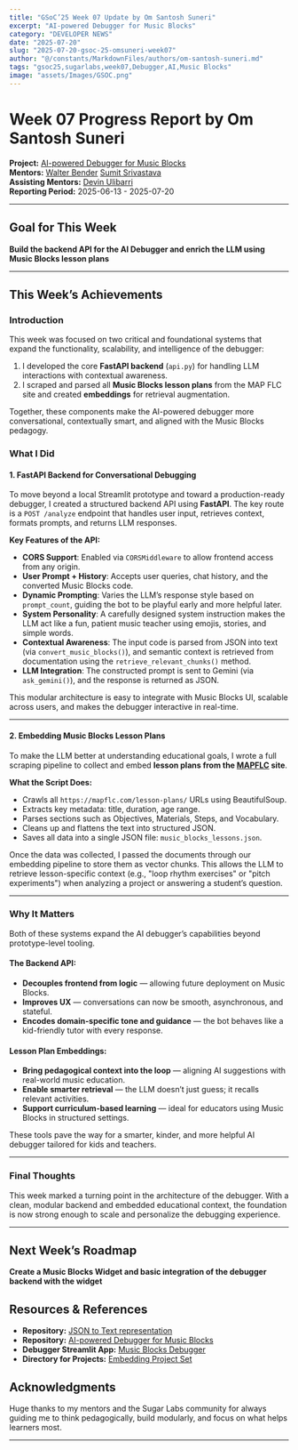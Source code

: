 ```yaml
---
title: "GSoC’25 Week 07 Update by Om Santosh Suneri"
excerpt: "AI-powered Debugger for Music Blocks"
category: "DEVELOPER NEWS"
date: "2025-07-20"
slug: "2025-07-20-gsoc-25-omsuneri-week07"
author: "@/constants/MarkdownFiles/authors/om-santosh-suneri.md"
tags: "gsoc25,sugarlabs,week07,Debugger,AI,Music Blocks"
image: "assets/Images/GSOC.png"
---
```


<!-- markdownlint-disable -->

# Week 07 Progress Report by Om Santosh Suneri

**Project:** [AI-powered Debugger for Music Blocks](https://github.com/omsuneri/AI-powered-Debugger-for-Music-Blocks)  
**Mentors:** [Walter Bender](https://github.com/walterbender/) [Sumit Srivastava](https://github.com/sum2it)  
**Assisting Mentors:** [Devin Ulibarri](https://github.com/pikurasa/)  
**Reporting Period:** 2025-06-13 - 2025-07-20

---

## Goal for This Week

**Build the backend API for the AI Debugger and enrich the LLM using Music Blocks lesson plans**

---

## This Week’s Achievements

### Introduction

This week was focused on two critical and foundational systems that expand the functionality, scalability, and intelligence of the debugger:

1. I developed the core **FastAPI backend** (`api.py`) for handling LLM interactions with contextual awareness.
2. I scraped and parsed all **Music Blocks lesson plans** from the MAP FLC site and created **embeddings** for retrieval augmentation.

Together, these components make the AI-powered debugger more conversational, contextually smart, and aligned with the Music Blocks pedagogy.

### What I Did

#### 1. FastAPI Backend for Conversational Debugging

To move beyond a local Streamlit prototype and toward a production-ready debugger, I created a structured backend API using **FastAPI**. The key route is a `POST /analyze` endpoint that handles user input, retrieves context, formats prompts, and returns LLM responses.

**Key Features of the API:**

* **CORS Support**: Enabled via `CORSMiddleware` to allow frontend access from any origin.
* **User Prompt + History**: Accepts user queries, chat history, and the converted Music Blocks code.
* **Dynamic Prompting**: Varies the LLM’s response style based on `prompt_count`, guiding the bot to be playful early and more helpful later.
* **System Personality**: A carefully designed system instruction makes the LLM act like a fun, patient music teacher  using emojis, stories, and simple words.
* **Contextual Awareness**: The input code is parsed from JSON into text (via `convert_music_blocks()`), and semantic context is retrieved from documentation using the `retrieve_relevant_chunks()` method.
* **LLM Integration**: The constructed prompt is sent to Gemini (via `ask_gemini()`), and the response is returned as JSON.

This modular architecture is easy to integrate with Music Blocks UI, scalable across users, and makes the debugger interactive in real-time.

---


#### 2. Embedding Music Blocks Lesson Plans

To make the LLM better at understanding educational goals, I wrote a full scraping pipeline to collect and embed **lesson plans from the [MAPFLC](https://mapflc.com/lesson-plans/) site**.

**What the Script Does:**

* Crawls all `https://mapflc.com/lesson-plans/` URLs using BeautifulSoup.
* Extracts key metadata: title, duration, age range.
* Parses sections such as Objectives, Materials, Steps, and Vocabulary.
* Cleans up and flattens the text into structured JSON.
* Saves all data into a single JSON file: `music_blocks_lessons.json`.

Once the data was collected, I passed the documents through our embedding pipeline to store them as vector chunks. This allows the LLM to retrieve lesson-specific context (e.g., "loop rhythm exercises" or "pitch experiments") when analyzing a project or answering a student’s question.

---

### Why It Matters

Both of these systems expand the AI debugger’s capabilities beyond prototype-level tooling.

#### The Backend API:

* **Decouples frontend from logic** — allowing future deployment on Music Blocks.
* **Improves UX** — conversations can now be smooth, asynchronous, and stateful.
* **Encodes domain-specific tone and guidance** — the bot behaves like a kid-friendly tutor with every response.

#### Lesson Plan Embeddings:

* **Bring pedagogical context into the loop** — aligning AI suggestions with real-world music education.
* **Enable smarter retrieval** — the LLM doesn’t just guess; it recalls relevant activities.
* **Support curriculum-based learning** — ideal for educators using Music Blocks in structured settings.

These tools pave the way for a smarter, kinder, and more helpful AI debugger tailored for kids and teachers.

---

### Final Thoughts

This week marked a turning point in the architecture of the debugger. With a clean, modular backend and embedded educational context, the foundation is now strong enough to scale and personalize the debugging experience.

---

## Next Week’s Roadmap

**Create a Music Blocks Widget and basic integration of the debugger backend with the widget**

## Resources & References

- **Repository:** [JSON to Text representation](https://github.com/omsuneri/JSON-to-Text-representation)
- **Repository:** [AI-powered Debugger for Music Blocks](https://github.com/omsuneri/AI-powered-Debugger-for-Music-Blocks)
- **Debugger Streamlit App:** [Music Blocks Debugger](https://debuggmb.streamlit.app/)
- **Directory for Projects:** [Embedding Project Set](https://github.com/omsuneri/AI-powered-Debugger-for-Music-Blocks/tree/main/data/docs)


## Acknowledgments

Huge thanks to my mentors and the Sugar Labs community for always guiding me to think pedagogically, build modularly, and focus on what helps learners most.

---
